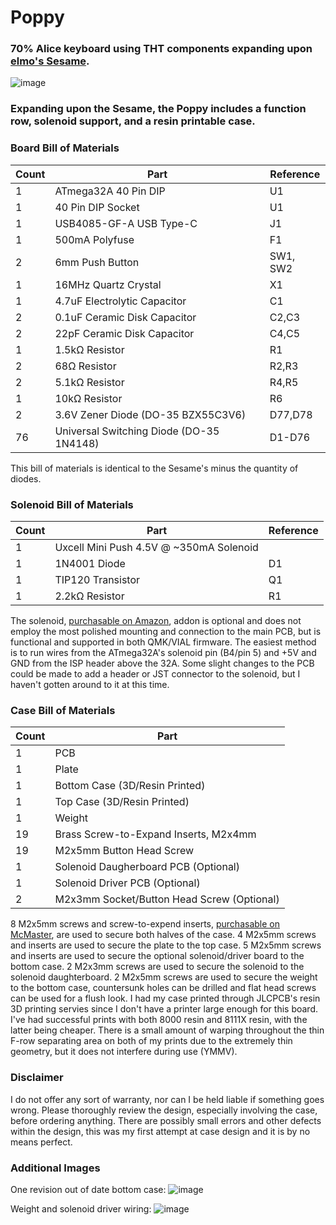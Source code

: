 # Poppy
### 70% Alice keyboard using THT components expanding upon [elmo's Sesame](https://github.com/kb-elmo/sesame).
![image](https://user-images.githubusercontent.com/68519705/221083385-95e5aae6-dc23-4963-9001-a93c030e5cd6.png)
### Expanding upon the Sesame, the Poppy includes a function row, solenoid support, and a resin printable case.

### Board Bill of Materials
 |Count|Part|Reference|
 |-|-|-|
 |1|ATmega32A 40 Pin DIP|U1|
 |1|40 Pin DIP Socket|U1|
 |1|USB4085-GF-A USB Type-C|J1|
 |1|500mA Polyfuse|F1|
 |2|6mm Push Button|SW1, SW2|
 |1|16MHz Quartz Crystal|X1|
 |1|4.7uF Electrolytic Capacitor|C1|
 |2|0.1uF Ceramic Disk Capacitor|C2,C3|
 |2|22pF Ceramic Disk Capacitor|C4,C5|
 |1|1.5kΩ Resistor|R1|
 |2|68Ω Resistor|R2,R3|
 |2|5.1kΩ Resistor|R4,R5|
 |1|10kΩ Resistor|R6|
 |2|3.6V Zener Diode (DO-35 BZX55C3V6)|D77,D78|
 |76|Universal Switching Diode (DO-35 1N4148)|D1-D76|
 
 This bill of materials is identical to the Sesame's minus the quantity of diodes.
 
 ### Solenoid Bill of Materials
 |Count|Part|Reference|
 |-|-|-|
 |1|Uxcell Mini Push 4.5V @ ~350mA Solenoid| |
 |1|1N4001 Diode|D1|
 |1|TIP120 Transistor|Q1|
 |1|2.2kΩ Resistor|R1|
 
 The solenoid, [purchasable on Amazon](https://www.amazon.com/gp/product/B013DR655A/ref=ppx_yo_dt_b_search_asin_title?ie=UTF8&psc=1), addon is optional and does not employ the most polished mounting and connection to the main PCB, but is functional and supported in both QMK/VIAL firmware. The easiest method is to run wires from the ATmega32A's solenoid pin (B4/pin 5) and +5V and GND from the ISP header above the 32A. Some slight changes to the PCB could be made to add a header or JST connector to the solenoid, but I haven't gotten around to it at this time.
 
 ### Case Bill of Materials
  |Count|Part|
  |-|-|
  |1|PCB|
  |1|Plate|
  |1|Bottom Case (3D/Resin Printed)|
  |1|Top Case (3D/Resin Printed)|
  |1|Weight|
  |19|Brass Screw-to-Expand Inserts, M2x4mm|
  |19|M2x5mm Button Head Screw|
  |1|Solenoid Daugherboard PCB (Optional)|
  |1|Solenoid Driver PCB (Optional)|
  |2|M2x3mm Socket/Button Head Screw (Optional)|
  
  8 M2x5mm screws and screw-to-expend inserts, [purchasable on McMaster](https://www.mcmaster.com/94510A611/), are used to secure both halves of the case. 4 M2x5mm screws and inserts are used to secure the plate to the top case. 5 M2x5mm screws and inserts are used to secure the optional solenoid/driver board to the bottom case. 2 M2x3mm screws are used to secure the solenoid to the solenoid daughterboard. 2 M2x5mm screws are used to secure the weight to the bottom case, countersunk holes can be drilled and flat head screws can be used for a flush look. I had my case printed through JLCPCB's resin 3D printing servies since I don't have a printer large enough for this board. I've had successful prints with both 8000 resin and 8111X resin, with the latter being cheaper. There is a small amount of warping throughout the thin F-row separating area on both of my prints due to the extremely thin geometry, but it does not interfere during use (YMMV). 
  
### Disclaimer
I do not offer any sort of warranty, nor can I be held liable if something goes wrong.
Please thoroughly review the design, especially involving the case, before ordering anything. There are possibly small errors and other defects within the design, this was my first attempt at case design and it is by no means perfect.

### Additional Images
One revision out of date bottom case:
![image](https://user-images.githubusercontent.com/68519705/225174943-ef239b39-ab28-41f4-9f8c-5829ee525419.png)

Weight and solenoid driver wiring:
![image](https://user-images.githubusercontent.com/68519705/225174769-48a7f4d5-7041-4078-bf5d-9a40ae2c5a2b.png)

